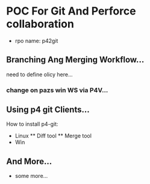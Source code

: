 # POC For Git And Perforce collaboration
* rpo name: p42git
## Branching Ang Merging Workflow...
need to define olicy here...
### change on pazs win WS via P4V...
## Using p4 git Clients...
How to install p4-git:
* Linux
** Diff tool
** Merge tool
* Win
## And More...
* some more...
